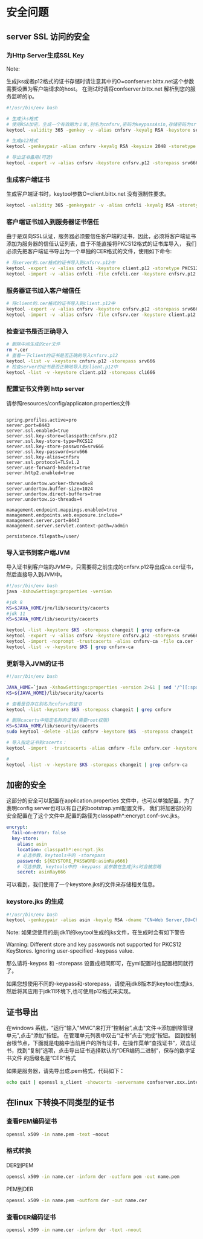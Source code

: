 # 安全问题

## server SSL 访问的安全

### 为Http Server生成SSL Key

Note:

生成jks或者p12格式的证书存储时请注意其中的O=confserver.bittx.net这个参数需要设置为客户端请求的host。
在测试时请将confserver.bittx.net 解析到您的服务监听的ip。

```sh
#!/usr/bin/env bash

# 生成jks格式
# 使用RSA加密，生成一个有效期为１年,别名为cnfsrv,密码为keypassAsin,存储密码为srv666的server.jks.
keytool -validity 365 -genkey -v -alias cnfsrv -keyalg RSA -keystore server.jks -keypass keypassAsin  -storepass srv666 -dname "CN=Web Server,OU=China,O=confserver.bittx.net,L=Beijing,S=Beijing,C=China"

# 生成p12格式
keytool -genkeypair -alias cnfsrv -keyalg RSA -keysize 2048 -storetype PKCS12 -keystore cnfsrv.p12 -validity 3650 -keypass srv666 -storepass srv666 -dname "CN=confserver.bittx.net,OU=China,O=confserver.bittx.net,L=Beijing,S=Beijing,C=China"

# 导出证书备用(可选)
keytool -export -v -alias cnfsrv -keystore cnfsrv.p12 -storepass srv666 -rfc -file cnfsrv.cer
```

### 生成客户端证书

生成客户端证书时，keytool参数O=client.bittx.net 没有强制性要求。

```sh
keytool -validity 365 -genkeypair -v -alias cnfcli -keyalg RSA -storetype PKCS12 -keystore client.p12 -keypass cli666  -storepass cli666 -dname "CN=client,OU=China,O=client.bittx.net,L=Beijing,S=Beijing,C=China"
```

### 客户端证书加入到服务器证书信任

由于是双向SSL认证，服务器必须要信任客户端的证书，因此，必须将客户端证书添加为服务器的信任认证列表，由于不能直接将PKCS12格式的证书库导入，
我们必须先把客户端证书导出为一个单独的CER格式的文件，使用如下命令:

```sh
# 将server的.cer格式的证书导入到cnfsrv.p12中
keytool -export -v -alias cnfcli -keystore client.p12 -storetype PKCS12 -storepass cli666 -rfc -file cnfcli.cer
keytool -import -v -alias cnfcli -file cnfcli.cer -keystore cnfsrv.p12 -storepass srv666 -noprompt
```

### 服务器证书加入客户端信任

```sh
# 将client的.cer格式的证书导入到client.p12中
keytool -export -v -alias cnfsrv -keystore cnfsrv.p12 -storepass srv666 -rfc -file cnfsrv.cer
keytool -import -v -alias cnfsrv -file cnfsrv.cer -keystore client.p12 -storepass cli666 -noprompt
```

### 检查证书是否正确导入

```sh
# 删除中间生成的cer文件
rm *.cer
# 查看一下client的证书是否正确的导入cnfsrv.p12
keytool -list -v -keystore cnfsrv.p12 -storepass srv666
# 检查server的证书是否正确地导入到client.p12中
keytool -list -v -keystore client.p12 -storepass cli666
```

### 配置证书文件到 http server

请参照resources/config/applicaton.properties文件

```properites

spring.profiles.active=pro
server.port=8443
server.ssl.enabled=true
server.ssl.key-store=classpath:cnfsrv.p12
server.ssl.key-store-type=PKCS12
server.ssl.key-store-password=srv666
server.ssl.key-password=srv666
server.ssl.key-alias=cnfsrv
server.ssl.protocol=TLSv1.2
server.use-forward-headers=true
server.http2.enabled=true

server.undertow.worker-threads=8
server.undertow.buffer-size=1024
server.undertow.direct-buffers=true
server.undertow.io-threads=4

management.endpoint.mappings.enabled=true
management.endpoints.web.exposure.include=*
management.server.port=8443
management.server.servlet.context-path=/admin

persistence.filepath=/user/

```

### 导入证书到客户端JVM

导入证书到客户端的JVM中，只需要将之前生成的cnfsrv.p12导出成ca.cer证书，然后直接导入到JVM中。

```sh
#!/usr/bin/env bash
java -XshowSettings:properties -version

#jdk 8
KS=$JAVA_HOME/jre/lib/security/cacerts
#jdk 11
KS=$JAVA_HOME/lib/security/cacerts

keytool -list -keystore $KS -storepass changeit | grep cnfsrv-ca
keytool -export -v -alias cnfsrv -keystore cnfsrv.p12 -storepass srv666 -storetype PKCS12 -rfc -file ca.cer
keytool -import -noprompt -trustcacerts -alias cnfsrv-ca -file ca.cer -keystore $KS
keytool -list -v -keystore $KS | grep cnfsrv-ca
```

### 更新导入JVM的证书

```sh
#!/usr/bin/env bash

JAVA_HOME=`java -XshowSettings:properties -version 2>&1 | sed '/^[[:space:]]*java\.home/!d;s/^[[:space:]]*java\.home[[:space:]]*=[[:space:]]*//'`
KS=${JAVA_HOME}/lib/security/cacerts

# 查看是否存在别名为cnfsrv的证书
keytool -list -keystore $KS -storepass changeit | grep cnfsrv

# 删除cacerts中指定名称的证书(需要root权限)
KS=$JAVA_HOME/lib/security/cacerts
sudo keytool -delete -alias cnfsrv -keystore $KS  -storepass changeit

# 导入指定证书到cacerts：
keytool -import　-trustcacerts -alias cnfsrv -file cnfsrv.cer -keystore $KS  -storepass changeit

#  
keytool -list -v -keystore $KS -storepass changeit | grep cnfsrv-ca
```

## 加密的安全

这部分的安全可以配置在application.properties 文件中，也可以单独配置，为了表明config server也可以有自己的bootstrap.yml配置文件，
我们将加密部分的安全配置在了这个文件中,配置的路径为classpath*:encrypt.conf-svc.jks。

```yml
encrypt:
  fail-on-error: false
  key-store:
    alias: asin
    location: classpath*:encrypt.jks
    # 必选参数，keytools中的 -storepass
    password: ${KEYSTORE_PASSWORD:asinRay666}
    # 可选参数, keytools中的 -keypass 此参数在生成jks时会被忽略
    secret: asinRay666
```

可以看到，我们使用了一个keystore.jks的文件来存储相关信息。

### keystore.jks 的生成

```sh
#!/usr/bin/env bash
keytool -genkeypair -alias asin -keyalg RSA -dname "CN=Web Server,OU=China,O=www.bittx.net,L=Beijing,S=Beijing,C=China" -keypass asinRay666 -keystore encrypt.jks -storepass asinRay666
```

Note:
如果您使用的是jdk11的keytool生成的jks文件，在生成时会有如下警告

Warning:  Different store and key passwords not supported for PKCS12 KeyStores. Ignoring user-specified -keypass value.

那么请将-keypss 和 -storepass 设置成相同即可，在yml配置时也配置相同就行了。

如果您想使用不同的-keypass和-storepass，请使用jdk8版本的keytool生成jks,然后将其应用于jdk11环境下,也可使用p12格式来实现。

## 证书导出

在windows 系统，“运行”输入"MMC"来打开“控制台”,点击"文件->添加删除管理单元",点击“添加”按钮。
在管理单元列表中双击“证书”点击“完成”按钮。
回到控制台根节点，下面就是电脑中当前用户的所有证书，在操作菜单“查找证书”，双击证书，找到“复制”选项，点击导出证书选择默认的“DER编码二进制”，保存的数字证书文件 的后缀名是“CER”格式

如果是服务器，请先导出成.pem格式，代码如下：

```sh
echo quit | openssl s_client -showcerts -servername confserver.xxx.internal -connect confserver.xxx.internal:8443 > cacert.pem
```

## 在linux 下转换不同类型的证书

### 查看PEM编码证书

```sh
openssl x509 -in name.pem -text –noout
```

### 格式转换

DER到PEM

```sh
openssl x509 -in name.cer -inform der -outform pem -out name.pem
```

PEM到DER

```sh
openssl x509 -in name.pem -outform der -out name.cer
```

### 查看DER编码证书

```sh
openssl x509 -in name.cer -inform der -text -noout
```
